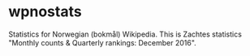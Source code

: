 # wpnostats
Statistics for Norwegian (bokmål) Wikipedia. This is Zachtes statistics "Monthly counts &amp; Quarterly rankings: December 2016".
